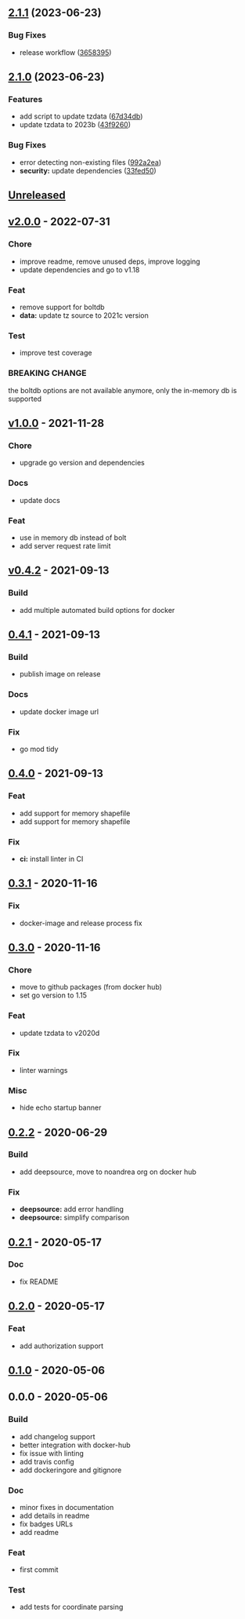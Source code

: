<a name="unreleased"></a>
## [2.1.1](https://github.com/noandrea/geo2tz/compare/v2.1.0...v2.1.1) (2023-06-23)


### Bug Fixes

* release workflow ([3658395](https://github.com/noandrea/geo2tz/commit/3658395c33531db79404eb87ee59515433b22458))

## [2.1.0](https://github.com/noandrea/geo2tz/compare/v2.0.0...v2.1.0) (2023-06-23)


### Features

* add script to update tzdata ([67d34db](https://github.com/noandrea/geo2tz/commit/67d34dbc7f78910530ae3a9c354b8f527ee259da))
* update tzdata to 2023b ([43f9260](https://github.com/noandrea/geo2tz/commit/43f9260affdd4a9c1907f68592b4138d3e665fc3))


### Bug Fixes

* error detecting non-existing files ([992a2ea](https://github.com/noandrea/geo2tz/commit/992a2ea6966b0a93761a48c3b99c3388909e01a4))
* **security:** update dependencies ([33fed50](https://github.com/noandrea/geo2tz/commit/33fed50b189893d7d06bbba5cd442f58afa93813))

## [Unreleased]


<a name="v2.0.0"></a>
## [v2.0.0] - 2022-07-31
### Chore
- improve readme, remove unused deps, improve logging
- update dependencies and go to v1.18

### Feat
- remove support for boltdb
- **data:** update tz source to 2021c version

### Test
- improve test coverage

### BREAKING CHANGE

the boltdb options are not available anymore, only the
in-memory db is supported


<a name="v1.0.0"></a>
## [v1.0.0] - 2021-11-28
### Chore
- upgrade go version and dependencies

### Docs
- update docs

### Feat
- use in memory db instead of bolt
- add server request rate limit


<a name="v0.4.2"></a>
## [v0.4.2] - 2021-09-13
### Build
- add multiple automated build options for docker


<a name="0.4.1"></a>
## [0.4.1] - 2021-09-13
### Build
- publish image on release

### Docs
- update docker image url

### Fix
- go mod tidy


<a name="0.4.0"></a>
## [0.4.0] - 2021-09-13
### Feat
- add support for memory shapefile
- add support for memory shapefile

### Fix
- **ci:** install linter in CI


<a name="0.3.1"></a>
## [0.3.1] - 2020-11-16
### Fix
- docker-image and release process fix


<a name="0.3.0"></a>
## [0.3.0] - 2020-11-16
### Chore
- move to github packages (from docker hub)
- set go version to 1.15

### Feat
- update tzdata to v2020d

### Fix
- linter warnings

### Misc
- hide echo startup banner


<a name="0.2.2"></a>
## [0.2.2] - 2020-06-29
### Build
- add deepsource, move to noandrea org on docker hub

### Fix
- **deepsource:** add error handling
- **deepsource:** simplify comparison


<a name="0.2.1"></a>
## [0.2.1] - 2020-05-17
### Doc
- fix README


<a name="0.2.0"></a>
## [0.2.0] - 2020-05-17
### Feat
- add authorization support


<a name="0.1.0"></a>
## [0.1.0] - 2020-05-06

<a name="0.0.0"></a>
## 0.0.0 - 2020-05-06
### Build
- add changelog support
- better integration with docker-hub
- fix issue with linting
- add travis config
- add dockeringore and gitignore

### Doc
- minor fixes in documentation
- add details in readme
- fix badges URLs
- add readme

### Feat
- first commit

### Test
- add tests for coordinate parsing


[Unreleased]: https://github.com/noandrea/geo2tz/compare/v2.0.0...HEAD
[v2.0.0]: https://github.com/noandrea/geo2tz/compare/v1.0.0...v2.0.0
[v1.0.0]: https://github.com/noandrea/geo2tz/compare/v0.4.2...v1.0.0
[v0.4.2]: https://github.com/noandrea/geo2tz/compare/0.4.1...v0.4.2
[0.4.1]: https://github.com/noandrea/geo2tz/compare/0.4.0...0.4.1
[0.4.0]: https://github.com/noandrea/geo2tz/compare/0.3.1...0.4.0
[0.3.1]: https://github.com/noandrea/geo2tz/compare/0.3.0...0.3.1
[0.3.0]: https://github.com/noandrea/geo2tz/compare/0.2.2...0.3.0
[0.2.2]: https://github.com/noandrea/geo2tz/compare/0.2.1...0.2.2
[0.2.1]: https://github.com/noandrea/geo2tz/compare/0.2.0...0.2.1
[0.2.0]: https://github.com/noandrea/geo2tz/compare/0.1.0...0.2.0
[0.1.0]: https://github.com/noandrea/geo2tz/compare/0.0.0...0.1.0
